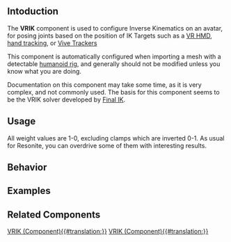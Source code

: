 <languages></languages> <translate>

## Intoduction

The **VRIK** component is used to configure Inverse Kinematics on an
avatar, for posing joints based on the position of IK Targets such as a
[VR HMD](https://en.wikipedia.org/wiki/Head-mounted_display), [hand
tracking](https://en.wikipedia.org/wiki/Hand_tracking), or [Vive
Trackers](https://www.vive.com/us/accessory/vive-tracker/)

This component is automatically configured when importing a mesh with a
detectable [humanoid
rig](https://docs.unity3d.com/Manual/UsingHumanoidChars.html#Rigging),
and generally should not be modified unless you know what you are doing.

Documentation on this component may take some time, as it is very
complex, and not commonly used. The basis for this component seems to be
the VRIK solver developed by [Final
IK](http://www.root-motion.com/finalikdox/html/page16.html).

## Usage

All weight values are 1-0, excluding clamps which are inverted 0-1. As
usual for Resonite, you can overdrive some of them with interesting
results.

## Behavior

## Examples

## Related Components

</translate>

[VRIK
(Component){{#translation:}}](Category:Components{{#translation:}} "wikilink")
[VRIK
(Component){{#translation:}}](Category:Components:Uncategorized{{#translation:}} "wikilink")